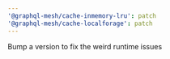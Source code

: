 ```yaml
---
'@graphql-mesh/cache-inmemory-lru': patch
'@graphql-mesh/cache-localforage': patch
---
```


Bump a version to fix the weird runtime issues

